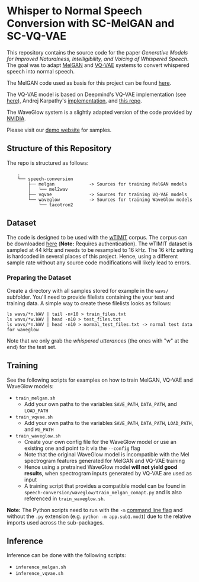 # Whisper to Normal Speech Conversion with SC-MelGAN and SC-VQ-VAE

This repository contains the source code for the paper *Generative Models for Improved Naturalness, Intelligibility, and Voicing of Whispered Speech*. 
The goal was to adapt [MelGAN](https://arxiv.org/abs/1910.06711) and [VQ-VAE](https://arxiv.org/abs/1711.00937) systems to convert whispered speech into normal speech. 

The MelGAN code used as basis for this project can be found [here](https://github.com/descriptinc/melgan-neurips). 

The VQ-VAE model is based on Deepmind's VQ-VAE implementation (see [here](https://github.com/deepmind/sonnet/blob/v2/sonnet/src/nets/vqvae.py)), 
Andrej Karpathy's [implementation](https://github.com/karpathy/deep-vector-quantization), and [this repo](https://github.com/swasun/VQ-VAE-Speech).   

The WaveGlow system is a slightly adapted version of the code provided by [NVIDIA](https://github.com/NVIDIA/waveglow). 

Please visit our [demo website](https://dwgnr.github.io/speech-conversion/) for samples. 

## Structure of this Repository

The repo is structured as follows:
```
    .
    └── speech-conversion
        ├── melgan             -> Sources for training MelGAN models
        │   └── mel2wav
        ├── vqvae              -> Sources for training VQ-VAE models
        └── waveglow           -> Sources for training WaveGlow models
            └── tacotron2
```

## Dataset

The code is designed to be used with the [wTIMIT](http://isle.illinois.edu/sst/data/wTIMIT/index.html) corpus. 
The corpus can be downloaded [here](http://ifp-08.ifp.uiuc.edu/protected/wTIMIT) (**Note:** Requires authentication).
The wTIMIT dataset is sampled at 44 kHz and needs to be resampled to 16 kHz. 
The 16 kHz setting is hardcoded in several places of this project. 
Hence, using a different sample rate without any source code modifications will likely lead to errors. 

### Preparing the Dataset
Create a directory with all samples stored for example in the `wavs/` subfolder. 
You'll need to provide filelists containing the your test and training data. 
A simple way to create these filelists looks as follows:
   ```command
   ls wavs/*n.WAV | tail -n+10 > train_files.txt
   ls wavs/*w.WAV | head -n10 > test_files.txt
   ls wavs/*n.WAV | head -n10 > normal_test_files.txt -> normal test data for waveglow
   ```
Note that we only grab the *whispered utterances* (the ones with "w" at the end) for the test set. 

## Training
See the following scripts for examples on how to train MelGAN, VQ-VAE and WaveGlow models:
- `train_melgan.sh`
  - Add your own paths to the variables `SAVE_PATH`, `DATA_PATH`, and `LOAD_PATH`
- `train_vqvae.sh`
   - Add your own paths to the variables `SAVE_PATH`, `DATA_PATH`, `LOAD_PATH`, and `WG_PATH`
- `train_waveglow.sh`
    - Create your own config file for the WaveGlow model or use an existing one and point to it via the `--config` flag
    - Note that the original WaveGlow model is incompatible with the Mel spectrogram features generated for MelGAN and VQ-VAE training
    - Hence using a pretrained WaveGlow model **will not yield good results**, when spectrogram inputs generated by VQ-VAE are used as input
    - A training script that provides a compatible model can be found in `speech-conversion/waveglow/train_melgan_comapt.py` and is also referenced in `train_waveglow.sh`.
  
**Note:** The Python scripts need to run with the `-m` [command line flag](https://docs.python.org/3.8/using/cmdline.html#cmdoption-m) and without the `.py` extension (e.g. `python -m app.sub1.mod1`) due to the relative imports used across the sub-packages.  

## Inference

Inference can be done with the following scripts:
- `inference_melgan.sh`
- `inference_vqvae.sh`
